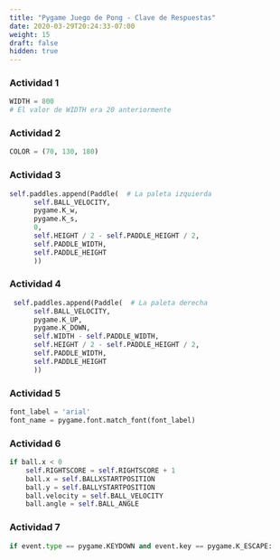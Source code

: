 ```yaml
---
title: "Pygame Juego de Pong - Clave de Respuestas"
date: 2020-03-29T20:24:33-07:00
weight: 15
draft: false
hidden: true
---
```


### Actividad 1

```python
WIDTH = 800 
# El valor de WIDTH era 20 anteriormente
```

### Actividad 2

```python
COLOR = (70, 130, 180)
```

### Actividad 3

```python
self.paddles.append(Paddle(  # La paleta izquierda
      self.BALL_VELOCITY,
      pygame.K_w,
      pygame.K_s,
      0,
      self.HEIGHT / 2 - self.PADDLE_HEIGHT / 2,
      self.PADDLE_WIDTH,
      self.PADDLE_HEIGHT
      ))
```

### Actividad 4

```python
 self.paddles.append(Paddle(  # La paleta derecha
      self.BALL_VELOCITY,
      pygame.K_UP,
      pygame.K_DOWN,
      self.WIDTH - self.PADDLE_WIDTH,
      self.HEIGHT / 2 - self.PADDLE_HEIGHT / 2,
      self.PADDLE_WIDTH,
      self.PADDLE_HEIGHT
      ))
```

### Actividad 5

```python
font_label = 'arial'
font_name = pygame.font.match_font(font_label)
```

### Actividad 6

```python
if ball.x < 0
    self.RIGHTSCORE = self.RIGHTSCORE + 1
    ball.x = self.BALLXSTARTPOSITION
    ball.y = self.BALLYSTARTPOSITION
    ball.velocity = self.BALL_VELOCITY
    ball.angle = self.BALL_ANGLE
```

### Actividad 7

```python
if event.type == pygame.KEYDOWN and event.key == pygame.K_ESCAPE:
```
